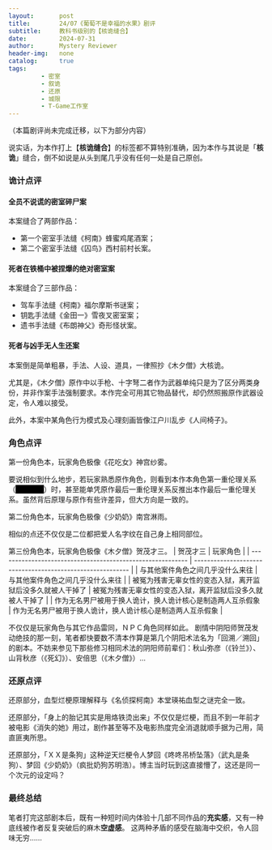 ```yaml
---
layout:       post
title:        24/07《葡萄不是幸福的水果》剧评
subtitle:     教科书级别的【核诡缝合】
date:         2024-07-31
author:       Mystery Reviewer
header-img:   none
catalog:      true
tags:
         - 密室
         - 叙诡
         - 还原
         - 城限
         - T-Game工作室
---
```


（本篇剧评尚未完成迁移，以下为部分内容）

说实话，为本作打上【**核诡缝合**】的标签都不算特别准确，因为本作与其说是「**核诡**」缝合，倒不如说是从头到尾几乎没有任何一处是自己原创。

### 诡计点评
#### 全员不说谎的密室碎尸案

本案缝合了两部作品：

* 第一个密室手法缝《柯南》蜂蜜鸡尾酒案；
* 第二个密室手法缝《囚鸟》西村前村长案。

#### 死者在铁桶中被捏爆的绝对密室案

本案缝合了三部作品：

* 驾车手法缝《柯南》福尔摩斯书谜案；
* 钥匙手法缝《金田一》雪夜叉密室案；
* 遗书手法缝《布朗神父》奇形怪状案。

#### 死者与凶手无人生还案

本案倒是简单粗暴，手法、人设、道具，一律照抄《木夕僧》大核诡。

尤其是，《木夕僧》原作中以手枪、十字弩二者作为武器单纯只是为了区分两类身份，并非作案手法强制要求。本作完全可用其它物品替代，却仍然照搬原作武器设定，令人难以接受。

此外，本案中某角色行为模式及心理刻画皆像江户川乱步《人间椅子》。

### 角色点评

第一份角色本，玩家角色极像《花吃女》神宫纱雾。

要说相似到什么地步，若玩家熟悉原作角色，则看到本作本角色第一重伦理关系（<font style="background-color: #000000; color: black">姐弟恋情</font>）时，甚至能单凭原作最后一重伦理关系反推出本作最后一重伦理关系。虽然背后原理与原作有些许差异，但大方向是一致的。

第二份角色本，玩家角色极像《少奶奶》南宫淋雨。

相似的点还不仅仅是二位都把爱人名字纹在自己身上相同部位。

第三份角色本，玩家角色极像《木夕僧》贺茂才三。
| 贺茂才三                                                   | 玩家角色                                                   |
| ---------------------------------------------------------- | ---------------------------------------------------------- |
| 与其他案件角色之间几乎没什么来往                           | 与其他案件角色之间几乎没什么来往                           |
| 被冤为残害无辜女性的变态入狱，离开监狱后没多久就被人干掉了 | 被冤为残害无辜女性的变态入狱，离开监狱后没多久就被人干掉了 |
| 作为无名男尸被用于换人诡计，换人诡计核心是制造两人互杀假象 | 作为无名男尸被用于换人诡计，换人诡计核心是制造两人互杀假象 |

不仅仅是玩家角色与其它作品雷同，ＮＰＣ角色同样如此。
剧情中阴阳师贺茂发动绝技的那一刻，笔者都快要数不清本作算是第几个阴阳术法名为「回溯／溯回」的剧本。不妨来参见下那些修习相同术法的阴阳师前辈们：秋山弥彦（《铃兰》）、山背秋彦（《死幻》）、安倍思（《木夕僧》）...

### 还原点评

还原部分，血型烂梗原理解释与《名侦探柯南》本堂瑛祐血型之谜完全一致。

还原部分，「身上的胎记其实是用烙铁烫出来」不仅仅是烂梗，而且不到一年前才被电影《消失的她》用过，剧作甚至等不及电影热度完全消退就顺手据为己用，简直匪夷所思。

还原部分，「ＸＸ是条狗」这种逆天烂梗令人梦回《咚咚吊桥坠落》（武丸是条狗）、梦回《少奶奶》（疯批奶狗苏明浩）。博主当时玩到这直接懵了，这还是同一个次元的设定吗？

### 最终总结

笔者打完这部剧本后，既有一种短时间内体验十几部不同作品的**充实感**，又有一种底线被作者反复突破后的麻木**空虚感**。 这两种矛盾的感受在脑海中交织，令人回味无穷……